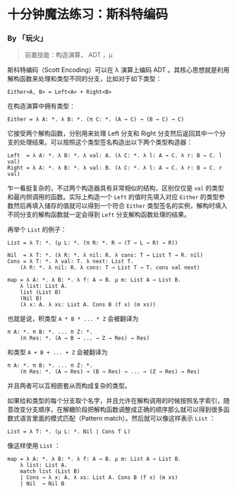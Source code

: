 # 十分钟魔法练习：斯科特编码

### By 「玩火」

> 前置技能：构造演算， ADT ，μ

斯科特编码（Scott Encoding）可以在 λ 演算上编码 ADT 。其核心思想就是利用解构函数来处理和类型不同的分支，比如对于如下类型：

```
Either<A, B> = Left<A> + Right<B>
```

在构造演算中拥有类型：

```
Either = λ A: *. λ B: *. (π C: *. (A → C) → (B → C) → C)
```

它接受两个解构函数，分别用来处理 Left 分支和 Right 分支然后返回其中一个分支的处理结果。可以按照这个类型签名构造出以下两个类型构造器：

```
Left  = λ A: *. λ B: *. λ val: A. (λ C: *. λ l: A → C. λ r: B → C. l val)
Right = λ A: *. λ B: *. λ val: B. (λ C: *. λ l: A → C. λ r: B → C. r val)
```

乍一看挺复杂的，不过两个构造器具有非常相似的结构，区别仅仅是 `val` 的类型和最内侧调用的函数。实际上构造一个 `Left` 的值时先填入对应 `Either` 的类型参数然后再填入储存的值就可以得到一个符合 `Either` 类型签名的实例，解构时填入不同分支的解构函数就一定会得到 `Left` 分支解构函数处理的结果。

再举个 `List` 的例子：

```
List = λ T: *. (μ L: *. (π R: *. R → (T → L → R) → R))

Nil  = λ T: *. (λ R: *. λ nil: R. λ cons: T → List T → R. nil)
Cons = λ T: *. λ val: T. λ next: List T. 
    (λ R: *. λ nil: R. λ cons: T → List T → T. cons val next)

map = λ A: *. λ B: *. λ f: A → B. μ m: List A → List B.
    λ list: List A. 
    list (List B)
    (Nil B)
    (λ x: A. λ xs: List A. Cons B (f x) (m xs))
```

也就是说，积类型 `A * B * ... * Z` 会被翻译为

```
π A: *. π B: *. ... π Z: *. 
    (π Res: *. (A → B → ... → Z → Res) → Res)
```

和类型 `A + B + ... + Z` 会被翻译为

```
π A: *. π B: *. ... π Z: *. 
    (π Res: *. (A → Res) → (B → Res) → ... → (Z → Res) → Res)
```

并且两者可以互相嵌套从而构成复杂的类型。

如果给和类型的每个分支取个名字，并且允许在解构调用的时候按照名字索引，随意改变分支顺序，在解糖阶段把解构函数调整成正确的顺序那么就可以得到很多函数式语言里面的模式匹配（Pattern match）。然后就可以像这样表示 `List` ：

```
List = λ T: *. (μ L: *. Nil | Cons T L)
```

像这样使用 `List` ：

```
map = λ A: *. λ B: *. λ f: A → B. μ m: List A → List B. 
    λ list: List A. 
    match list (List B)
    | Cons → λ x: A. λ xs: List A. Cons B (f x) (m xs)
    | Nil  → Nil B
```

